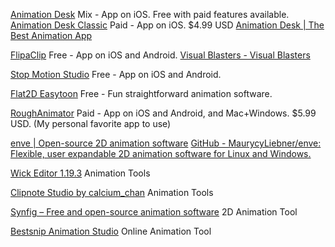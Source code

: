
[Animation Desk](https://apps.apple.com/us/app/animation-desk-draw-animate/id946346179)
Mix - App on iOS. Free with paid features available.
[Animation Desk Classic](https://apps.apple.com/us/app/animation-desk-classic/id409124087)
Paid - App on iOS. $4.99 USD
[Animation Desk | The Best Animation App](https://www.kdan.com/animation-desk)

[FlipaClip](https://apps.apple.com/us/app/flipaclip-create-2d-animation/id1101848914)
Free - App on iOS and Android.
[Visual Blasters - Visual Blasters](https://www.visualblasters.com/download-flipaclip.html)

[Stop Motion Studio](https://www.cateater.com/)
Free - App on iOS and Android.

[Flat2D Easytoon](http://www.flat2d.com/easytoon.html)
Free - Fun straightforward animation software.

[RoughAnimator](https://www.roughanimator.com/)
Paid - App on iOS and Android, and Mac+Windows. $5.99 USD. (My personal favorite app to use)

[enve | Open-source 2D animation software](https://maurycyliebner.github.io/)
[GitHub - MaurycyLiebner/enve: Flexible, user expandable 2D animation software for Linux and Windows.](https://github.com/MaurycyLiebner/enve)

[Wick Editor 1.19.3](https://www.wickeditor.com/editor/)
Animation Tools

[Clipnote Studio by calcium_chan](https://calcium-chan.itch.io/clipnote)
Animation Tools

[Synfig – Free and open-source animation software](https://www.synfig.org/)
2D Animation Tool

[Bestsnip Animation Studio](https://bestsnip.com/animation/webm/)
Online Animation Tool
